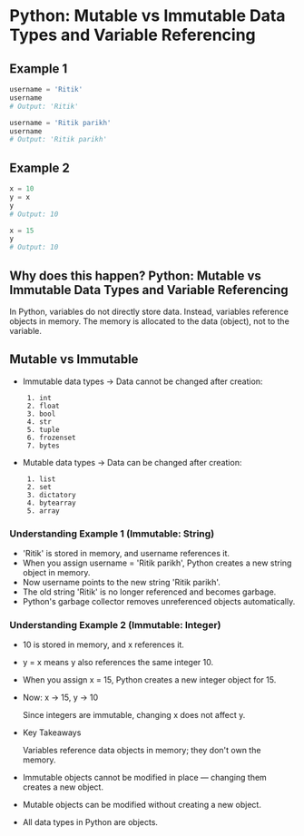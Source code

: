 # Python: Mutable vs Immutable Data Types and Variable Referencing

## Example 1
```python
username = 'Ritik'
username
# Output: 'Ritik'

username = 'Ritik parikh'
username
# Output: 'Ritik parikh'
```

## Example 2
```python
x = 10
y = x
y
# Output: 10

x = 15
y
# Output: 10
```

## Why does this happen? Python: Mutable vs Immutable Data Types and Variable Referencing

In Python, variables do not directly store data.
Instead, variables reference objects in memory. The memory is allocated to the data (object), not to the variable.

## Mutable vs Immutable
 - Immutable data types → Data cannot be changed after creation:

        1. int
        2. float
        3. bool
        4. str
        5. tuple
        6. frozenset
        7. bytes
 - Mutable data types → Data can be changed after creation:

        1. list
        2. set
        3. dictatory
        4. bytearray
        5. array

### Understanding Example 1 (Immutable: String)
  - 'Ritik' is stored in memory, and username references it.
  - When you assign username = 'Ritik parikh', Python creates a new string   object in memory.
  - Now username points to the new string 'Ritik parikh'.
  - The old string 'Ritik' is no longer referenced and becomes garbage.
  - Python's garbage collector removes unreferenced objects automatically.

### Understanding Example 2 (Immutable: Integer)
  - 10 is stored in memory, and x references it.
  - y = x means y also references the same integer 10.
  - When you assign x = 15, Python creates a new integer object for 15.
  - Now: x → 15, y → 10
  
      Since integers are immutable, changing x does not affect y.

  - Key Takeaways
    
    Variables reference data objects in memory; they don't own the memory.
  - Immutable objects cannot be modified in place — changing them creates a new object.
  - Mutable objects can be modified without creating a new object.

  - All data types in Python are objects.
